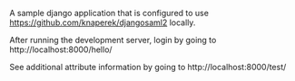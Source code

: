 A sample django application that is configured to use https://github.com/knaperek/djangosaml2 locally.

After running the development server, login by going to http://localhost:8000/hello/

See additional attribute information by going to http://localhost:8000/test/
